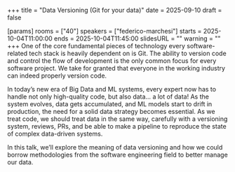 +++
title = "Data Versioning (Git for your data)"
date = 2025-09-10
draft = false

[params]
rooms = ["40"]
speakers = ["federico-marchesi"]
starts = 2025-10-04T11:00:00
ends = 2025-10-04T11:45:00
slidesURL = ""
warning = ""
+++
One of the core fundamental pieces of technology every software-related tech stack is heavily dependent on is Git. The ability to version code and control the flow of development is the only common focus for every software project. We take for granted that everyone in the working industry can indeed properly version code. 

In today’s new era of Big Data and ML systems, every expert now has to handle not only high-quality code, but also data… a lot of data! As the system evolves, data gets accumulated, and ML models start to drift in production, the need for a solid data strategy becomes essential. As we treat code, we should treat data in the same way, carefully with a versioning system, reviews, PRs, and be able to make a pipeline to reproduce the state of complex data-driven systems.

In this talk, we’ll explore the meaning of data versioning and how we could borrow methodologies from the software engineering field to better manage our data.
